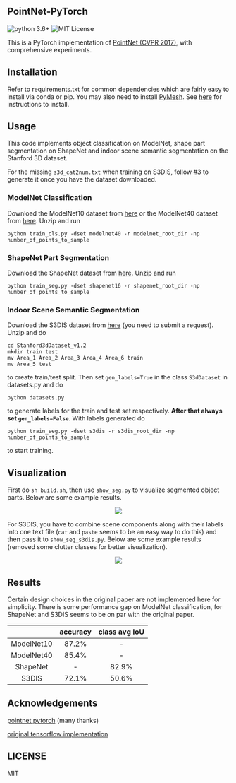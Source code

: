 ## PointNet-PyTorch

![python 3.6+](https://img.shields.io/badge/python-3.6%2B-blue)
![MIT License](https://img.shields.io/badge/license-MIT-brightgreen)

This is a PyTorch implementation of [PointNet (CVPR 2017)](https://arxiv.org/abs/1612.00593 "PointNet"), with comprehensive experiments.

## Installation

Refer to requirements.txt for common dependencies which are fairly easy to install via conda or pip. You may also need to install [PyMesh](https://github.com/PyMesh/PyMesh "PyMesh"). See [here](https://github.com/PyMesh/PyMesh#Build) for instructions to install.

## Usage

This code implements object classification on ModelNet, shape part segmentation on ShapeNet and indoor scene semantic segmentation on the Stanford 3D dataset.

For the missing ```s3d_cat2num.txt``` when training on S3DIS, follow [#3](https://github.com/kentsyx/pointnet-pytorch/issues/3#issuecomment-643061963) to generate it once you have the dataset downloaded.

### ModelNet Classification

Download the ModelNet10 dataset from [here](http://3dvision.princeton.edu/projects/2014/3DShapeNets/ModelNet10.zip) or the ModelNet40 dataset from [here](https://lmb.informatik.uni-freiburg.de/resources/datasets/ORION/modelnet40_manually_aligned.tar). Unzip and run 
```
python train_cls.py -dset modelnet40 -r modelnet_root_dir -np number_of_points_to_sample
```

### ShapeNet Part Segmentation

Download the ShapeNet dataset from [here](https://shapenet.cs.stanford.edu/ericyi/shapenetcore_partanno_segmentation_benchmark_v0.zip). Unzip and run
```
python train_seg.py -dset shapenet16 -r shapenet_root_dir -np number_of_points_to_sample
```

### Indoor Scene Semantic Segmentation

Download the S3DIS dataset from [here](http://buildingparser.stanford.edu/dataset.html#Download) (you need to submit a request). Unzip and do
```
cd Stanford3dDataset_v1.2
mkdir train test
mv Area_1 Area_2 Area_3 Area_4 Area_6 train
mv Area_5 test
```
to create train/test split. Then set ```gen_labels=True``` in the class ```S3dDataset``` in datasets.py and do
```
python datasets.py
``` 
to generate labels for the train and test set respectively. __After that always set ```gen_labels=False```__. With labels generated do
```
python train_seg.py -dset s3dis -r s3dis_root_dir -np number_of_points_to_sample
```
to start training.

## Visualization

First do ```sh build.sh```, then use ```show_seg.py``` to visualize segmented object parts. Below are some example results.

<p align="center">
<img src="https://i.ibb.co/rx5KB2x/part.png")
</p>

For S3DIS, you have to combine scene components along with their labels into one text file (```cat``` and ```paste``` seems to be an easy way to do this) and then pass it to ```show_seg_s3dis.py```. Below are some example results (removed some clutter classes for better visualization).

<p align="center">
<img src="https://i.ibb.co/0Gcy2KG/s3dis.png")
</p>

## Results

Certain design choices in the original paper are not implemented here for simplicity. There is some performance gap on ModelNet classification, for ShapeNet and S3DIS seems to be on par with the original paper.

<center>

| | accuracy | class avg IoU
| :------: | :------: | :------: |
| ModelNet10 | 87.2% | - | 
| ModelNet40 | 85.4% | - | 
| ShapeNet | - | 82.9% |
| S3DIS | 72.1% | 50.6% |

</center>

## Acknowledgements

[pointnet.pytorch](https://github.com/fxia22/pointnet.pytorch) (many thanks)

[original tensorflow implementation](https://github.com/charlesq34/pointnet)

## LICENSE

MIT

